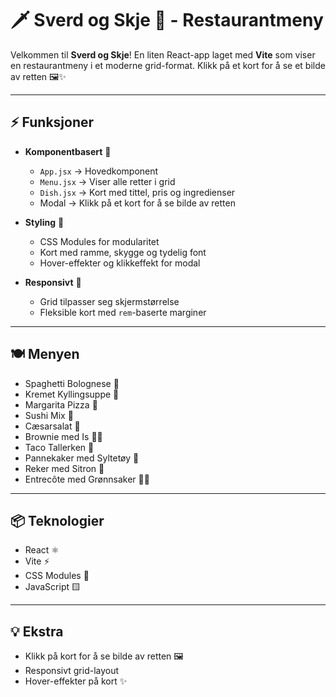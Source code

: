 # 🗡️ Sverd og Skje 🥄 - Restaurantmeny

Velkommen til **Sverd og Skje**! En liten React-app laget med **Vite** som viser en restaurantmeny i et moderne grid-format. Klikk på et kort for å se et bilde av retten 🖼️✨

---

## ⚡ Funksjoner

- **Komponentbasert** 🧩  
  - `App.jsx` → Hovedkomponent  
  - `Menu.jsx` → Viser alle retter i grid  
  - `Dish.jsx` → Kort med tittel, pris og ingredienser  
  - Modal → Klikk på et kort for å se bilde av retten  

- **Styling** 🎨  
  - CSS Modules for modularitet  
  - Kort med ramme, skygge og tydelig font  
  - Hover-effekter og klikkeffekt for modal  

- **Responsivt** 📱  
  - Grid tilpasser seg skjermstørrelse  
  - Fleksible kort med `rem`-baserte marginer  

---

## 🍽️ Menyen

- Spaghetti Bolognese 🍝  
- Kremet Kyllingsuppe 🍲  
- Margarita Pizza 🍕  
- Sushi Mix 🍣  
- Cæsarsalat 🥗  
- Brownie med Is 🍫🍨  
- Taco Tallerken 🌮  
- Pannekaker med Syltetøy 🥞  
- Reker med Sitron 🍤  
- Entrecôte med Grønnsaker 🥩🥦  

---

## 📦 Teknologier

- React ⚛️  
- Vite ⚡  
- CSS Modules 🎨  
- JavaScript 🟨  

---

## 💡 Ekstra

- Klikk på kort for å se bilde av retten 🖼️  
- Responsivt grid-layout  
- Hover-effekter på kort ✨  
